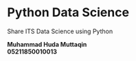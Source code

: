 # Python Data Science
Share ITS Data Science using Python

**Muhammad Huda Muttaqin  
05211850010013**
